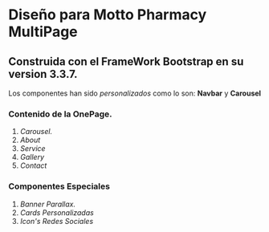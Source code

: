 # Diseño para Motto Pharmacy MultiPage  

## Construida con el FrameWork Bootstrap en su version 3.3.7.

Los componentes han sido *personalizados* como lo son: 
**Navbar** y **Carousel**

### Contenido de la OnePage.
1. *Carousel.*
2. *About*
3. *Service*
4. *Gallery*
2. *Contact*

### Componentes Especiales
1. *Banner Parallax.*
2. *Cards Personalizadas* 
3. *Icon's Redes Sociales*
